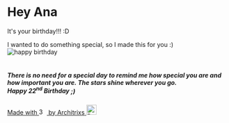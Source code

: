 <!DOCTYPE html>
<html lang="en">

<head>
  <title>WishU</title>
  <meta charset="UTF-8">
  <meta http-equiv="X-UA-Compatible" content="IE=edge">
  <meta name="viewport" content="width=device-width, initial-scale=1.0">
  <link rel="stylesheet" href="style.css">
  <link rel="stylesheet" href="https://cdnjs.cloudflare.com/ajax/libs/animate.css/4.1.1/animate.min.css" />
</head>

<body>
  <div class="container">
    <div id="one" class="one">
      <h1>Hey
        <span id="name" class="name animate__delay-1s">Ana</span>
      </h1>
      <p class="two animate__delay-2s" id="greetingText">It's your birthday!!! :D</p>
    </div>
    <div class="three animate__delay-5s">
      I wanted to do something special, so I made this for you :)
    </div>
    <div class="wish" id="balloon-container">
      <img src="assets/01152 Happy Birthday.svg" class="wish-hbd animate__delay-5s center" alt="happy birthday">
      <br><br>
      <h5 class="wishText animate__delay-5s"><span id="wishText">There is no need for a special day to remind me how special you are and how
        important you are. The stars shine wherever you go.</span><br><span id="gradient-text">Happy 22<span
            id="seconds"></span><sup>nd</sup> Birthday</span> ;)</h5>
    </div>
    <div class="buttons">
      <a type="button" href="https://www.youtube.com/watch?v=k3zimSRKqNw" title="Follow you">
        <span class="heart animate__delay-5s"><span>Made with </span><img
            class="heart-icon animate__delay-5s" src="assets/icons8-diamond-heart-48.png"
            style="width: 18px;height: 15px;" alt="3" title="Hey D, :)"> by <span id="heartText">Architrixs</span></span>
      </a>
      <a type="button" class="refresh-btn animate__delay-5s" onClick="refreshPage()"><img
          src="assets/icons8-refresh-30.png" style="width: 23px;height: 23px;" alt="Refresh" title="Refresh"></a>
    </div>
  </div>
</body>
<script type="application/javascript" src="main.js"></script>

</html>
